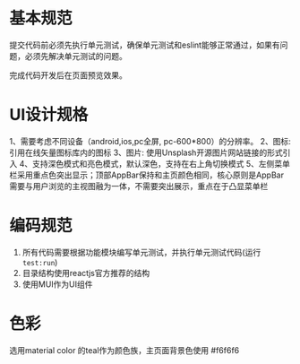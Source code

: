 # 基本规范
提交代码前必须先执行单元测试，确保单元测试和eslint能够正常通过，如果有问题，必须先解决单元测试的问题。

完成代码开发后在页面预览效果。

# UI设计规格
1、需要考虑不同设备（android,ios,pc全屏, pc-600*800）的分辨率。
2、图标:引用在线矢量图标库内的图标
3、图片: 使用Unsplash开源图片网站链接的形式引入
4、支持深色模式和亮色模式，默认深色，支持在右上角切换模式
5、左侧菜单栏采用重点色突出显示；顶部AppBar保持和主页颜色相同，核心原则是AppBar需要与用户浏览的主视图融为一体，不需要突出展示，重点在于凸显菜单栏

# 编码规范
1. 所有代码需要根据功能模块编写单元测试，并执行单元测试代码(运行 `test:run`)
2. 目录结构使用reactjs官方推荐的结构
3. 使用MUI作为UI组件

# 色彩
选用material color 的teal作为颜色族，主页面背景色使用 #f6f6f6

